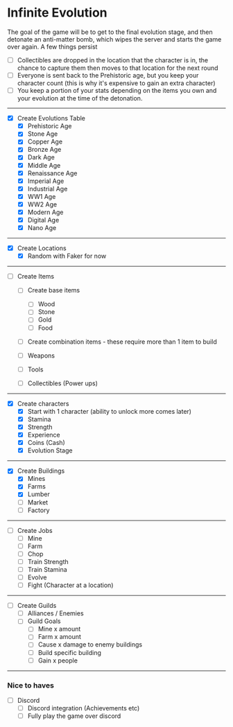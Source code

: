 # Infinite Evolution

The goal of the game will be to get to the final evolution stage, and then detonate an anti-matter bomb, which wipes the server and starts the game over again.
A few things persist

* [ ] Collectibles are dropped in the location that the character is in, the chance to capture them then moves to that location for the next round
* [ ] Everyone is sent back to the Prehistoric age, but you keep your character count (this is why it's expensive to gain an extra character)
* [ ] You keep a portion of your stats depending on the items you own and your evolution at the time of the detonation.

---

*[x] Create Evolutions Table
    *[x] Prehistoric Age
    *[x] Stone Age
    *[x] Copper Age
    *[x] Bronze Age
    *[x] Dark Age
    *[x] Middle Age
    *[x] Renaissance Age
    *[x] Imperial Age
    *[x] Industrial Age
    *[x] WW1 Age
    *[x] WW2 Age
    *[x] Modern Age
    *[x] Digital Age
    *[x] Nano Age
    
---
  
*[x] Create Locations
    * [x] Random with Faker for now
    
---
    
*[ ] Create Items
    * [ ] Create base items
        * [ ] Wood
        * [ ] Stone
        * [ ] Gold
        * [ ] Food
    * [ ] Create combination items - these require more than 1 item to build
    * [ ] Weapons    
    * [ ] Tools
    * [ ] Collectibles (Power ups)
    
    
---

*[x] Create characters
    *[x] Start with 1 character (ability to unlock more comes later)
    *[x] Stamina
    *[x] Strength
    *[x] Experience
    *[x] Coins (Cash)
    *[x] Evolution Stage
    
---
    
*[x] Create Buildings
    * [x] Mines
    * [x] Farms
    * [x] Lumber
    * [ ] Market
    * [ ] Factory    
    
---
*[ ] Create Jobs
    * [ ] Mine
    * [ ] Farm
    * [ ] Chop
    * [ ] Train Strength
    * [ ] Train Stamina
    * [ ] Evolve
    * [ ] Fight (Character at a location)
    
---

*[ ] Create Guilds
    *[ ] Alliances / Enemies
    *[ ] Guild Goals
        *[ ] Mine x amount
        *[ ] Farm x amount
        *[ ] Cause x damage to enemy buildings
        *[ ] Build specific building
        *[ ] Gain x people
    
---

### Nice to haves

* [ ] Discord
    * [ ] Discord integration (Achievements etc)
    * [ ] Fully play the game over discord
